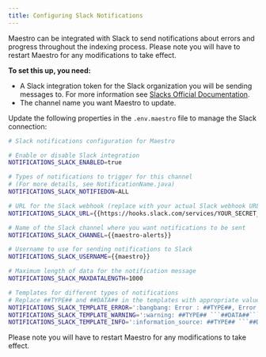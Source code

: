 ```yaml
---
title: Configuring Slack Notifications
---
```


Maestro can be integrated with Slack to send notifications about errors and progress throughout the indexing process. Please note you will have to restart Maestro for any modifications to take effect.

**To set this up, you need:**

- A Slack integration token for the Slack organization you will be sending messages to. For more information see [Slacks Official Documentation](https://slack.com/intl/en-ca/help/articles/215770388-Create-and-regenerate-API-tokens).
- The channel name you want Maestro to update.

Update the following properties in the `.env.maestro` file to manage the Slack connection:

```bash
# Slack notifications configuration for Maestro

# Enable or disable Slack integration
NOTIFICATIONS_SLACK_ENABLED=true

# Types of notifications to trigger for this channel
# (For more details, see NotificationName.java)
NOTIFICATIONS_SLACK_NOTIFIEDON=ALL

# URL for the Slack webhook (replace with your actual Slack webhook URL)
NOTIFICATIONS_SLACK_URL={{https://hooks.slack.com/services/YOUR_SECRET_TOKEN}}

# Name of the Slack channel where you want notifications to be sent
NOTIFICATIONS_SLACK_CHANNEL={{maestro-alerts}}

# Username to use for sending notifications to Slack
NOTIFICATIONS_SLACK_USERNAME={{maestro}}

# Maximum length of data for the notification message
NOTIFICATIONS_SLACK_MAXDATALENGTH=1000

# Templates for different types of notifications
# Replace ##TYPE## and ##DATA## in the templates with appropriate values as needed
NOTIFICATIONS_SLACK_TEMPLATE_ERROR=':bangbang: Error : ##TYPE##, Error Info: ```##DATA##```'
NOTIFICATIONS_SLACK_TEMPLATE_WARNING=':warning: ##TYPE## ```##DATA##```'
NOTIFICATIONS_SLACK_TEMPLATE_INFO=':information_source: ##TYPE## ```##DATA##```'
```

Please note you will have to restart Maestro for any modifications to take effect.